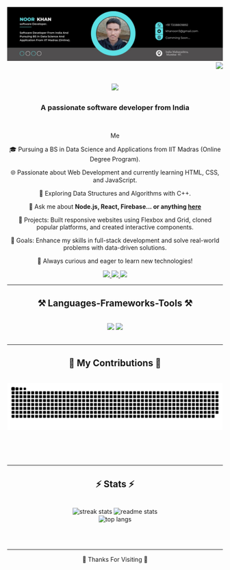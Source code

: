 <img  src="./noor banner.jpg"/>
<img align="right" src="https://visitor-badge.laobi.icu/badge?page_id=khanoorr.khanoorr" />

<h1 align="center">
    <img src="https://readme-typing-svg.herokuapp.com/?font=Righteous&size=35&center=true&vCenter=true&width=500&height=70&duration=4000&lines=Hi+There!+👋;+I'm+Noor+Khan!;" />
</h1>

<h3 align="center">A passionate software developer from India</h3>

<br/>

<div align="center">
 
 Me

🎓 Pursuing a BS in Data Science and Applications from IIT Madras (Online Degree Program).

🌐 Passionate about Web Development and currently learning HTML, CSS, and JavaScript.

🧩 Exploring Data Structures and Algorithms with C++.

💬 Ask me about **Node.js, React, Firebase... or anything [here](https://github.com/khanoorr/khanoorr/issues)**

🚀 Projects: Built responsive websites using Flexbox and Grid, cloned popular platforms, and created interactive components.

🎯 Goals: Enhance my skills in full-stack development and solve real-world problems with data-driven solutions.

🌱 Always curious and eager to learn new technologies!



 </div>
 
<div align="center"> 
  <a href="mailto:khanoorr3@gmail.com">
    <img src="https://img.shields.io/badge/Gmail-333333?style=for-the-badge&logo=gmail&logoColor=red" />
  </a>
  <a href="https://www.linkedin.com/in/noor-khan-470132258/" target="_blank">
    <img src="https://img.shields.io/badge/LinkedIn-0077B5?style=for-the-badge&logo=linkedin&logoColor=white" target="_blank" />
  </a>
  <a href="#" target="_blank">
     <img src="https://img.shields.io/badge/Portfolio-FF5722?style=for-the-badge&logo=todoist&logoColor=white" target="_blank" /> <!-- sqlite, safari, google-chrome are other good icon options -->
  </a>
</div>

 <hr/>
 
<h2 align="center">⚒️ Languages-Frameworks-Tools ⚒️</h2>
<br/>
<div align="center">
    <img src="https://skillicons.dev/icons?i=react,bootstrap,mui,html,css,vscode,github,figma,tailwind,git,r" />
    <img src="https://skillicons.dev/icons?i=nodejs,python,javascript,typescript,express,firebase,mongodb,c,java,nextjs,mysql,flask" /><br>
</div>

<br/>
<hr/>

<div align="center">
  <h2>🐍 My Contributions 🐍</h2>
  <br>
  <picture>
  <source media="(prefers-color-scheme: dark)" srcset="https://raw.githubusercontent.com/khanoorr/khanoorr/output/github-snake-dark.svg" />
  <source media="(prefers-color-scheme: light)" srcset="https://raw.githubusercontent.com/khanoorr/khanoorr/output/github-snake.svg" />
  <img alt="github-snake" src="https://raw.githubusercontent.com/khanoorr/khanoorr/output/github-snake.svg" />
</picture>
  
  <br/><br/><br/>
</div>

<hr/>

<h2 align="center">⚡ Stats ⚡</h2>
<br>
<div align=center>
 <img width=390 src="https://github-readme-streak-stats-salesp07.vercel.app/?user=khanoorr&count_private=true&theme=react&border_radius=10" alt="streak stats"/>
<img width=390 src="https://github-readme-stats-salesp07.vercel.app/api?username=khanoorr&count_private=true&show_icons=true&theme=react&rank_icon=github&border_radius=10" alt="readme stats" />
<br/>
<img width=325 align="center" src="https://github-readme-stats-salesp07.vercel.app/api/top-langs/?username=khanoorr&hide=HTML&langs_count=8&layout=compact&theme=react&border_radius=10&size_weight=0.5&count_weight=0.5&exclude_repo=github-readme-stats" alt="top langs" />

</div>

<br/><br/>
<hr>
<p align="center">👋  Thanks For Visiting  👋</p>



